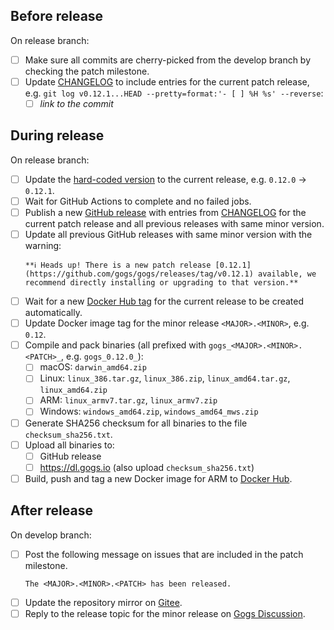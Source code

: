 ## Before release

On release branch:

- [ ] Make sure all commits are cherry-picked from the develop branch by checking the patch milestone.
- [ ] Update [CHANGELOG](https://github.com/gogs/gogs/blob/main/CHANGELOG.md) to include entries for the current patch release, e.g. `git log v0.12.1...HEAD --pretty=format:'- [ ] %H %s' --reverse`:
	- [ ] _link to the commit_

## During release

On release branch:

- [ ] Update the [hard-coded version](https://github.com/gogs/gogs/blob/main/gogs.go#L21) to the current release, e.g. `0.12.0` -> `0.12.1`.
- [ ] Wait for GitHub Actions to complete and no failed jobs.
- [ ] Publish a new [GitHub release](https://github.com/gogs/gogs/releases) with entries from [CHANGELOG](https://github.com/gogs/gogs/blob/main/CHANGELOG.md) for the current patch release and all previous releases with same minor version.
- [ ] Update all previous GitHub releases with same minor version with the warning:
    ```
    **ℹ️ Heads up! There is a new patch release [0.12.1](https://github.com/gogs/gogs/releases/tag/v0.12.1) available, we recommend directly installing or upgrading to that version.**
    ```
- [ ] Wait for a new [Docker Hub tag](https://hub.docker.com/r/gogs/gogs/tags) for the current release to be created automatically.
- [ ] Update Docker image tag for the minor release `<MAJOR>.<MINOR>`, e.g. `0.12`.
- [ ] Compile and pack binaries (all prefixed with `gogs_<MAJOR>.<MINOR>.<PATCH>_`, e.g. `gogs_0.12.0_`):
	- [ ] macOS: `darwin_amd64.zip`
	- [ ] Linux: `linux_386.tar.gz`, `linux_386.zip`, `linux_amd64.tar.gz`, `linux_amd64.zip`
	- [ ] ARM: `linux_armv7.tar.gz`, `linux_armv7.zip`
	- [ ] Windows: `windows_amd64.zip`, `windows_amd64_mws.zip`
- [ ] Generate SHA256 checksum for all binaries to the file `checksum_sha256.txt`.
- [ ] Upload all binaries to:
	- [ ] GitHub release
	- [ ] https://dl.gogs.io (also upload `checksum_sha256.txt`)
- [ ] Build, push and tag a new Docker image for ARM to [Docker Hub](https://hub.docker.com/r/gogs/gogs-rpi).

## After release

On develop branch:

- [ ] Post the following message on issues that are included in the patch milestone.
    ```
    The <MAJOR>.<MINOR>.<PATCH> has been released.
    ```
- [ ] Update the repository mirror on [Gitee](https://gitee.com/unknwon/gogs).
- [ ] Reply to the release topic for the minor release on [Gogs Discussion](https://discuss.gogs.io/c/announcements/5).
